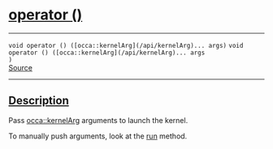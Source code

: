
<h1 id="operator ()">
 <a href="#/api/kernel/operator_parentheses" class="anchor">
   <span>operator ()</span>
  </a>
</h1>

<div class="signature">

<hr>

  <div class="definition-container">
    <div class="definition">
      <code class="desktop-only"><span class="token keyword">void</span> operator () ([occa::kernelArg](/api/kernelArg)... args)</code>
      <code class="mobile-only"><span class="token keyword">void</span> operator () ([occa::kernelArg](/api/kernelArg)... args
)</code>
      <div class="flex-spacing"></div>
      <a href="https://github.com/libocca/occa/blob/7d02eac1/include/occa/core/kernel.hpp#L297" target="_blank">Source</a>
    </div>
    
  </div>

  <hr>
</div>


<h2 id="description">
 <a href="#/api/kernel/operator_parentheses?id=description" class="anchor">
   <span>Description</span>
  </a>
</h2>

Pass [occa::kernelArg](/api/kernelArg) arguments to launch the kernel.

To manually push arguments, look at the [run](/api/kernel/run) method.
